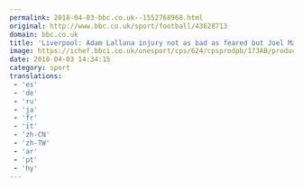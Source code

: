 ```yaml
---
permalink: 2018-04-03-bbc.co.uk--1552768968.html
original: http://www.bbc.co.uk/sport/football/43628713
domain: bbc.co.uk
title: 'Liverpool: Adam Lallana injury not as bad as feared but Joel Matip out for season'
image: https://ichef.bbci.co.uk/onesport/cps/624/cpsprodpb/173AB/production/_100674159_gettyimages-894243684.jpg
date: 2018-04-03 14:34:15
category: sport
translations: 
 - 'es'
 - 'de'
 - 'ru'
 - 'ja'
 - 'fr'
 - 'it'
 - 'zh-CN'
 - 'zh-TW'
 - 'ar'
 - 'pt'
 - 'hy'
---
```


